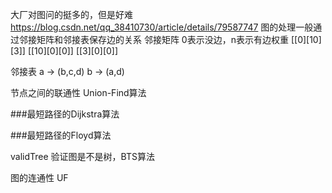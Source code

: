 大厂对图问的挺多的，但是好难
https://blog.csdn.net/qq_38410730/article/details/79587747
图的处理一般通过邻接矩阵和邻接表保存边的关系
邻接矩阵 0表示没边，n表示有边权重
[[0][10][3]]
[[10][0][0]]
[[3][0][0]]

邻接表
a -> (b,c,d)
b -> (a,d)

节点之间的联通性 Union-Find算法

###最短路径的Dijkstra算法

###最短路径的Floyd算法


validTree 验证图是不是树，BTS算法


图的连通性 UF
